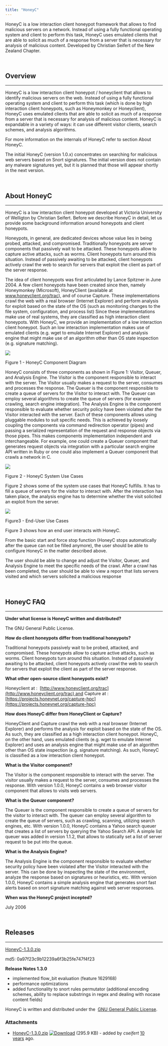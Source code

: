 ```yaml
---
title: "HoneyC"
---
```


HoneyC is a low interaction client honeypot framework that allows to find malicious servers on a network. Instead of using a fully functional operating system and client to perform this task, HoneyC uses emulated clients that are able to solicit as much of a response from a server that is necessary for analysis of malicious content. Developed by Christian Seifert of the New Zealand Chapter.

 

## Overview

* * *

HoneyC is a low interaction client honeypot / honeyclient that allows to identify malicious servers on the web. Instead of using a fully functional operating system and client to perform this task (which is done by high interaction client honeypots, such as Honeymonkey or Honeyclient), HoneyC uses emulated clients that are able to solicit as much of a response from a server that is necessary for analysis of malicious content. HoneyC is expandable in a variety of ways: it can use different visitor clients, search schemes, and analysis algorithms.

For more information on the internals of HoneyC refer to section About HoneyC.

The initial HoneyC (version 1.0.x) concentrates on searching for malicious web servers based on Snort signatures. The initial version does not contain any malware signatures yet, but it is planned that those will appear shortly in the next version.

 

## About HoneyC

* * *

HoneyC is a low interaction client honeypot developed at Victoria University of Welligton by Christian Seifert. Before we describe HoneyC in detail, let us provide some background information around honeypots and client honeypots.

Honeypots, in general, are dedicated devices whose value lies in being probed, attacked, and compromised. Traditionally honeypots are server components that passively wait to be attacked. These honeypots allow to capture active attacks, such as worms. Client honeypots turn around this situation. Instead of passively awaiting to be attacked, client honeypots actively crawl the web to search for servers that exploit the client as part of the server response.

The idea of client honeypots was first articulated by Lance Spitzner in June 2004. A few client honeypots have been created since then, namely Honeymonkey (Microsoft), HoneyClient (available at www.honeyclient.org/trac), and of course Capture. These implementations crawl the web with a real browser (Internet Explorer) and perform analysis for exploit based on the state of the OS (such as monitoring changes to the file system, configuration, and process list) Since these implementations make use of real systems, they are classified as high interaction client honeypots. With HoneyC, we provide an implementation of a low interaction client honeypot. Such an low interaction implementation makes use of emulated clients (e.g. wget to emulate Internet Explorer) and analysis engine that might make use of an algorithm other than OS state inspection (e.g. signature matching).

[![](images/hcfigure1.png)](https://projects.honeynet.org/honeyc/attachment/wiki/AboutHoneyC/hcfigure1.png)

Figure 1 - HoneyC Component Diagram

HoneyC consists of three components as shown in Figure 1: Visitor, Queuer, and Analysis Engine. The Visitor is the component responsible to interact with the server. The Visitor usually makes a request to the server, consumes and processes the response. The Queuer is the component responsible to create a queue of servers for the Visitor to interact with. The Queuer can employ several algorithms to create the queue of servers (for example crawling, search engine integration). The Analysis Engine is the component responsible to evaluate whether security policy have been violated after the Visitor interacted with the server. Each of these components allows using pluggable modules to suit specific needs. This is achieved by loosely coupling the components via command redirection operator (pipes) and passing a serialized representation of the request and response objects via those pipes. This makes components implementation independent and interchangeable. For example, one could create a Queuer component that generates request objects via integration with a particular search engine API written in Ruby or one could also implement a Queuer component that crawls a network in C.

[![](images/hcfigure2.png)](https://projects.honeynet.org/honeyc/attachment/wiki/AboutHoneyC/hcfigure2.png)

Figure 2 - HoneyC System Use Cases

Figure 2 shows some of the system use cases that HoneyC fulfills. It has to fill a queue of servers for the visitor to interact with. After the interaction has taken place, the analysis engine has to determine whether the visit solicited an exploit from the server.

[![](images/hcfigure3.png)](https://projects.honeynet.org/honeyc/attachment/wiki/AboutHoneyC/hcfigure3.png)

Figure3 - End-User Use Cases

Figure 3 shows how an end user interacts with HoneyC.

From the basic start and force stop function (HoneyC stops automatically after the queue can not be filled anymore), the user should be able to configure HoneyC in the matter described above.

The user should be able to change and adjust the Visitor, Queuer, and Analysis Engine to meet the specific needs of the crawl. After a crawl has been completed, the user should be able to view a report that lists servers visited and which servers solicited a malicious response

 

## HoneyC FAQ

* * *

**Under what license is HoneyC written and distributed?**

The GNU General Public License.

**How do client honeypots differ from traditional honeypots?**

Traditional honeypots passively wait to be probed, attacked, and compromised. These honeypots allow to capture active attacks, such as worms. Client honeypots turn around this situation. Instead of passively awaiting to be attacked, client honeypots actively crawl the web to search for servers that exploit the client as part of the server response.

**What other open-source client honeypots exist?**

Honeyclient at :  [http://www.honeyclient.org/trac](http://www.honeyclient.org/trac) and Capture at :  [https://projects.honeynet.org/capture-hpc](https://projects.honeynet.org/capture-hpc)

**How does HoneyC differ from HoneyClient or Capture?**

HoneyClient and Capture crawl the web with a real browser (Internet Explorer) and performs the analysis for exploit based on the state of the OS. As such, they are classified as a high interaction client honeypot. HoneyC, on the other hand, uses emulated clients (e.g. wget to emulate Internet Explorer) and uses an analysis engine that might make use of an algorithm other than OS state inspection (e.g. signature matching). As such, HoneyC is classified as a low interaction client honeypot.

**What is the Visitor component?**

The Visitor is the component responsible to interact with the server. The visitor usually makes a request to the server, consumes and processes the response. With version 1.0.0, HoneyC contains a web browser visitor component that allows to visits web servers.

**What is the Queuer component?**

The Queuer is the component responsible to create a queue of servers for the visitor to interact with. The queuer can employ several algorithm to create the queue of servers, such as crawling, scanning, utilizing search engines, etc. With version 1.0.0, HoneyC contains a Yahoo search queuer that creates a list of servers by querying the Yahoo Search API. A simple list queuer was added in version 1.1.2, that allows to statically set a list of server request to be put into the queue.

**What is the Analysis Engine?**

The Analysis Engine is the component responsible to evaluate whether security policy have been violated after the Visitor interacted with the server. This can be done by inspecting the state of the environment, analyze the response based on signatures or heuristics, etc. With version 1.0.0, HoneyC contains a simple analysis engine that generates snort fast alerts based on snort signature matching against web server responses.

**When was the HoneyC project incepted?**

July 2006

 

## Releases

* * *

[HoneyC-1.3.0.zip](https://projects.honeynet.org/honeyc/attachment/wiki/Releases/HoneyC-1.3.0.zip)

md5: 0a97f23c9b12239a6f3b25fe747f4f23

**Release Notes 1.3.0**

- implemented flow\_bit evaluation (feature 1629168)
- performance optimizations
- added functionality to snort rules permutator (additional encoding schemes, ability to replace substrings in regex and dealing with nocase content fields)

HoneyC is written and distributed under the  [GNU General Public License](https://www.gnu.org/licenses/gpl.html).

### Attachments

- [HoneyC-1.3.0.zip](https://projects.honeynet.org/honeyc/attachment/wiki/Releases/HoneyC-1.3.0.zip "View attachment") [![Download](images/download.png)](https://projects.honeynet.org/honeyc/raw-attachment/wiki/Releases/HoneyC-1.3.0.zip "Download") (295.9 KB) - added by _cseifert_ [10 years](https://projects.honeynet.org/honeyc/timeline?from=2008-01-19T23%3A52%3A14Z&precision=second "2008-01-19T23:52:14Z in Timeline") ago.
